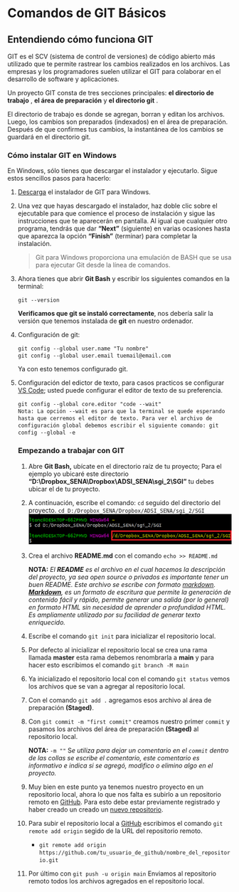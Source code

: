 <!-- @format -->

# Comandos de GIT Básicos

## Entendiendo cómo funciona GIT

GIT es el SCV (sistema de control de versiones) de código abierto más utilizado que te permite rastrear los cambios realizados en los archivos. Las empresas y los programadores suelen utilizar el GIT para colaborar en el desarrollo de software y aplicaciones.

Un proyecto GIT consta de tres secciones principales: **el directorio de trabajo** , **el área de preparación** y **el directorio git** .

El directorio de trabajo es donde se agregan, borran y editan los archivos. Luego, los cambios son preparados (indexados) en el área de preparación. Después de que confirmes tus cambios, la instantánea de los cambios se guardará en el directorio git.

### Cómo instalar GIT en Windows

En Windows, sólo tienes que descargar el instalador y ejecutarlo. Sigue estos sencillos pasos para hacerlo:

1. [Descarga](https://git-scm.com/downloads) el instalador de GIT para Windows.
2. Una vez que hayas descargado el instalador, haz doble clic sobre el ejecutable para que comience el proceso de instalación y sigue las instrucciones que te aparecerán en pantalla. Al igual que cualquier otro programa, tendrás que dar **“Next”** (siguiente) en varias ocasiones hasta que aparezca la opción **“Finish”** (terminar) para completar la instalación.

   > Git para Windows proporciona una emulación de BASH que se usa para ejecutar Git desde la línea de comandos.

3. Ahora tienes que abrir **Git Bash** y escribir los siguientes comandos en la terminal:

   ```
   git --version
   ```

   **Verificamos que git se instaló correctamente**, nos debería salir la versión que tenemos instalada de **git** en nuestro ordenador.

4. Configuración de git:

   ```
   git config --global user.name "Tu nombre"
   git config --global user.email tuemail@email.com
   ```

   Ya con esto tenemos configurado git.

5. Configuración del edictor de texto, para casos practicos se configurar [VS Code](https://code.visualstudio.com/download); usted puede configurar el editor de texto de su preferencia.

   ```
   git config --global core.editor "code --wait"
   Nota: La opción --wait es para que la terminal se quede esperando hasta que cerremos el editor de texto. Para ver el archivo de configuración global debemos escribir el siguiente comando: git config --global -e
   ```

   ### Empezando a trabajar con GIT

   1. Abre **Git Bash,** ubícate en el directorio raíz de tu proyecto; Para el ejemplo yo ubicaré este directorio **“D:\Dropbox_SENA\Dropbox\ADSI_SENA\sgi_2\SGI”** tu debes ubicar el de tu proyecto.
   2. A continuación, escribe el comando: `cd` seguido del directorio del proyecto.
      `cd D:/Dropbox_SENA/Dropbox/ADSI_SENA/sgi_2/SGI`
      ![1668685620863](image/gti/1668685620863.png)
   3. Crea el archivo **README.md** con el comando `echo >> README.md`

      **NOTA:** _El **README** es el archivo en el cual hacemos la descripción del proyecto, ya sea open source o privados es importante tener un buen README. Este archivo se escribe con formato [markdown](https://docs.github.com/es/get-started/writing-on-github/getting-started-with-writing-and-formatting-on-github/basic-writing-and-formatting-syntax).
      **[Markdown](https://docs.github.com/es/get-started/writing-on-github/getting-started-with-writing-and-formatting-on-github/basic-writing-and-formatting-syntax)**, es un formato de escritura que permite la generación de contenido fácil y rápido, permite generar una salida (por lo general) en formato HTML sin necesidad de aprender a profundidad HTML. Es ampliamente utilizado por su facilidad de generar texto enriquecido._

   4. Escribe el comando `git init` para inicializar el repositorio local.
   5. Por defecto al inicializar el repositorio local se crea una rama llamada **master** esta rama debemos renombrarla a **main** y para hacer esto escribimos el comando `git branch -M main`
   6. Ya inicializado el repositorio local con el comando `git status` vemos los archivos que se van a agregar al repositorio local.
   7. Con el comando `git add .` agregamos esos archivo al área de preparación **(Staged)**.
   8. Con `git commit -m "first commit"` creamos nuestro primer `commit` y pasamos los archivos del área de preparación **(Staged)** al repositorio local.

      **NOTA:** `-m ""` S*e utiliza para dejar un comentario en el `commit` dentro de las collas se escribe el comentario, este comentario es informativo e indica si se agregó, modifico o elimino algo en el proyecto.*

   9. Muy bien en este punto ya tenemos nuestro proyecto en un repositorio local, ahora lo que nos falta es subirlo a un repositorio remoto en [GitHub](https://github.com/). Para esto debe estar previamente registrado y haber creado un creado un [nuevo repositorio](https://docs.github.com/es/get-started/quickstart/create-a-repo).
   10. Para subir el repositorio local a [GitHub](https://github.com/) escribimos el comando `git remote add origin` segido de la URL del repositorio remoto.

       - `git remote add origin https://github.com/tu_usuario_de_github/nombre_del_repositorio.git`

   11. Por último con `git push -u origin main` Enviamos al repositorio remoto todos los archivos agregados en el repositorio local.
